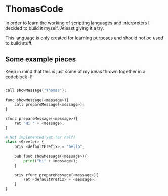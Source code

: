 # ThomasCode
In order to learn the working of scripting languages and interpreters I decided to build it myself. Atleast giving it a try.

This language is only created for learning purposes and should not be used to build stuff.

## Some example pieces
Keep in mind that this is just some of my ideas thrown together in a codeblock :P
```python

call showMessage("Thomas");
  
func showMessage(<message>){
    call prepareMessage(<message>);
}
  
rfunc prepareMessage(<message>){
    ret "Hi " + <message>;
}
  
# Not implemented yet (or half)
class <Greeter> {
    priv <defaultPrefix> = "hello";
  
    pub func showMessage(<message>){
        print("hi" + <message>);
    }
  
    priv rfunc prepareMessage(<message>){
        ret <defaultPrefix> + <message>;
    }
}
```
